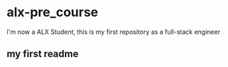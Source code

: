 # alx-pre_course
I'm now a ALX Student, this is my first repository as a full-stack engineer
## my first readme
